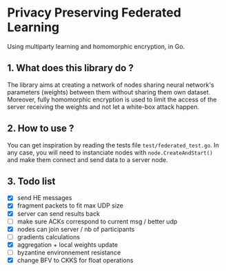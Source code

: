 # Privacy Preserving Federated Learning
Using multiparty learning and homomorphic encryption, in Go.

## 1. What does this library do ?
The library aims at creating a network of nodes sharing neural network's parameters (weights) between them without sharing them own dataset. Moreover, fully homomorphic encryption is used to limit the access of the server receiving the weights and not let a white-box attack happen.

## 2. How to use ?
You can get inspiration by reading the tests file `test/federated_test.go`.
In any case, you will need to instanciate nodes with `node.CreateAndStart()` and make them connect and send data to a server node.

## 3. Todo list
- [x] send HE messages
- [x] fragment packets to fit max UDP size
- [x] server can send results back
- [ ] make sure ACKs correspond to current msg / better udp
- [x] nodes can join server / nb of participants 
- [ ] gradients calculations
- [x] aggregation + local weights update
- [ ] byzantine environnement resistance
- [x] change BFV to CKKS for float operations